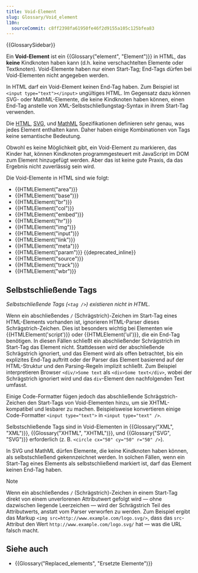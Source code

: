```yaml
---
title: Void-Element
slug: Glossary/Void_element
l10n:
  sourceCommit: c8ff2398fa61950fe46f2d9155a105c125bfea83
---
```


{{GlossarySidebar}}

Ein **Void-Element** ist ein {{Glossary("element", "Element")}} in HTML, das **keine** Kindknoten haben kann (d.h. keine verschachtelten Elemente oder Textknoten). Void-Elemente haben nur einen Start-Tag; End-Tags dürfen bei Void-Elementen nicht angegeben werden.

In HTML darf ein Void-Element keinen End-Tag haben. Zum Beispiel ist `<input type="text"></input>` ungültiges HTML. Im Gegensatz dazu können SVG- oder MathML-Elemente, die keine Kindknoten haben können, einen End-Tag anstelle von XML-Selbstschließungstag-Syntax in ihrem Start-Tag verwenden.

Die [HTML](https://html.spec.whatwg.org/multipage/), [SVG](https://www.w3.org/TR/SVG2/), und [MathML](https://www.w3.org/TR/MathML3/) Spezifikationen definieren sehr genau, was jedes Element enthalten kann. Daher haben einige Kombinationen von Tags keine semantische Bedeutung.

Obwohl es keine Möglichkeit gibt, ein Void-Element zu markieren, das Kinder hat, können Kindknoten programmgesteuert mit JavaScript im DOM zum Element hinzugefügt werden. Aber das ist keine gute Praxis, da das Ergebnis nicht zuverlässig sein wird.

Die Void-Elemente in HTML sind wie folgt:

- {{HTMLElement("area")}}
- {{HTMLElement("base")}}
- {{HTMLElement("br")}}
- {{HTMLElement("col")}}
- {{HTMLElement("embed")}}
- {{HTMLElement("hr")}}
- {{HTMLElement("img")}}
- {{HTMLElement("input")}}
- {{HTMLElement("link")}}
- {{HTMLElement("meta")}}
- {{HTMLElement("param")}} {{deprecated_inline}}
- {{HTMLElement("source")}}
- {{HTMLElement("track")}}
- {{HTMLElement("wbr")}}

## Selbstschließende Tags

_Selbstschließende Tags (`<tag />`) existieren nicht in HTML._

Wenn ein abschließendes `/` (Schrägstrich)-Zeichen im Start-Tag eines HTML-Elements vorhanden ist, ignorieren HTML-Parser dieses Schrägstrich-Zeichen. Dies ist besonders wichtig bei Elementen wie {{HTMLElement('script')}} oder {{HTMLElement('ul')}}, die ein End-Tag benötigen. In diesen Fällen schließt ein abschließender Schrägstrich im Start-Tag das Element nicht. Stattdessen wird der abschließende Schrägstrich ignoriert, und das Element wird als offen betrachtet, bis ein explizites End-Tag auftritt oder der Parser das Element basierend auf der HTML-Struktur und den Parsing-Regeln implizit schließt. Zum Beispiel interpretieren Browser `<div/>Some text` als `<div>Some text</div>`, wobei der Schrägstrich ignoriert wird und das `div`-Element den nachfolgenden Text umfasst.

Einige Code-Formatter fügen jedoch das abschließende Schrägstrich-Zeichen den Start-Tags von Void-Elementen hinzu, um sie XHTML-kompatibel und lesbarer zu machen. Beispielsweise konvertieren einige Code-Formatter `<input type="text">` in `<input type="text" />`.

Selbstschließende Tags sind in Void-Elementen in {{Glossary("XML", "XML")}}, {{Glossary("XHTML", "XHTML")}}, und {{Glossary("SVG", "SVG")}} erforderlich (z. B. `<circle cx="50" cy="50" r="50" />`).

In SVG und MathML dürfen Elemente, die keine Kindknoten haben können, als selbstschließend gekennzeichnet werden. In solchen Fällen, wenn ein Start-Tag eines Elements als selbstschließend markiert ist, darf das Element keinen End-Tag haben.

> [!NOTE]
> Wenn ein abschließendes `/` (Schrägstrich)-Zeichen in einem Start-Tag direkt von einem unverlorenen Attributwert gefolgt wird — ohne dazwischen liegende Leerzeichen — wird der Schrägstrich Teil des Attributwerts, anstatt vom Parser verworfen zu werden. Zum Beispiel ergibt das Markup `<img src=http://www.example.com/logo.svg/>`, dass das `src`-Attribut den Wert `http://www.example.com/logo.svg/` hat — was die URL falsch macht.

## Siehe auch

- {{Glossary("Replaced_elements", "Ersetzte Elemente")}}

